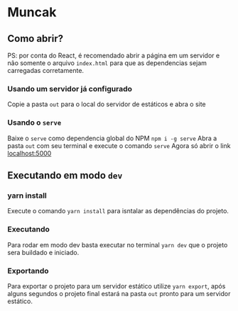# Muncak

## Como abrir?

PS: por conta do React, é recomendado abrir a página em um servidor e não somente o arquivo `index.html` para que as dependencias sejam carregadas corretamente.

### Usando um servidor já configurado

Copie a pasta `out` para o local do servidor de estáticos e abra o site

### Usando o `serve`

Baixe o `serve` como dependencia global do NPM
```npm i -g serve```
Abra a pasta `out` com seu terminal e execute o comando
```serve```
Agora só abrir o link [localhost:5000](http://localhost:5000)

## Executando em modo `dev`

### yarn install

Execute o comando `yarn install` para isntalar as dependências do projeto.

### Executando

Para rodar em modo dev basta executar no terminal `yarn dev` que o projeto sera buildado e iniciado.

### Exportando

Para exportar o projeto para um servidor estático utilize `yarn export`, após alguns segundos o projeto final estará na pasta `out` pronto para um servidor estático.
